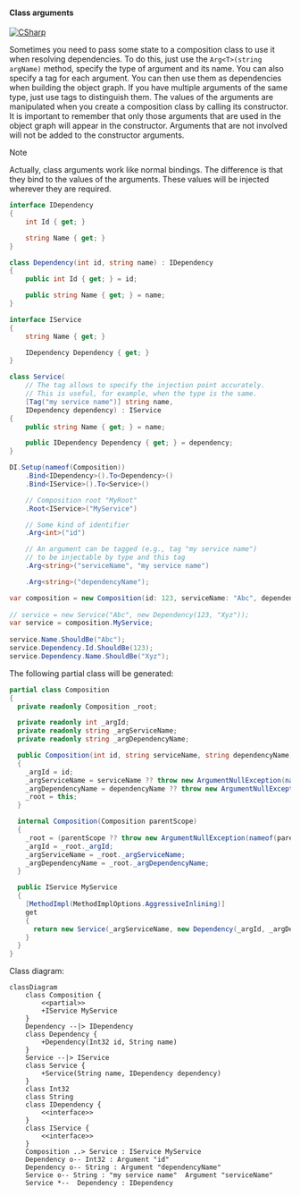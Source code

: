 #### Class arguments

[![CSharp](https://img.shields.io/badge/C%23-code-blue.svg)](../tests/Pure.DI.UsageTests/Basics/ClassArgumentsScenario.cs)

Sometimes you need to pass some state to a composition class to use it when resolving dependencies. To do this, just use the `Arg<T>(string argName)` method, specify the type of argument and its name. You can also specify a tag for each argument. You can then use them as dependencies when building the object graph. If you have multiple arguments of the same type, just use tags to distinguish them. The values of the arguments are manipulated when you create a composition class by calling its constructor. It is important to remember that only those arguments that are used in the object graph will appear in the constructor. Arguments that are not involved will not be added to the constructor arguments.
> [!NOTE]
> Actually, class arguments work like normal bindings. The difference is that they bind to the values of the arguments. These values will be injected wherever they are required.



```c#
interface IDependency
{
    int Id { get; }

    string Name { get; }
}

class Dependency(int id, string name) : IDependency
{
    public int Id { get; } = id;

    public string Name { get; } = name;
}

interface IService
{
    string Name { get; }

    IDependency Dependency { get; }
}

class Service(
    // The tag allows to specify the injection point accurately.
    // This is useful, for example, when the type is the same.
    [Tag("my service name")] string name,
    IDependency dependency) : IService
{
    public string Name { get; } = name;

    public IDependency Dependency { get; } = dependency;
}

DI.Setup(nameof(Composition))
    .Bind<IDependency>().To<Dependency>()
    .Bind<IService>().To<Service>()

    // Composition root "MyRoot"
    .Root<IService>("MyService")

    // Some kind of identifier
    .Arg<int>("id")

    // An argument can be tagged (e.g., tag "my service name")
    // to be injectable by type and this tag
    .Arg<string>("serviceName", "my service name")

    .Arg<string>("dependencyName");

var composition = new Composition(id: 123, serviceName: "Abc", dependencyName: "Xyz");
        
// service = new Service("Abc", new Dependency(123, "Xyz"));
var service = composition.MyService;
        
service.Name.ShouldBe("Abc");
service.Dependency.Id.ShouldBe(123);
service.Dependency.Name.ShouldBe("Xyz");
```

The following partial class will be generated:

```c#
partial class Composition
{
  private readonly Composition _root;

  private readonly int _argId;
  private readonly string _argServiceName;
  private readonly string _argDependencyName;

  public Composition(int id, string serviceName, string dependencyName)
  {
    _argId = id;
    _argServiceName = serviceName ?? throw new ArgumentNullException(nameof(serviceName));
    _argDependencyName = dependencyName ?? throw new ArgumentNullException(nameof(dependencyName));
    _root = this;
  }

  internal Composition(Composition parentScope)
  {
    _root = (parentScope ?? throw new ArgumentNullException(nameof(parentScope)))._root;
    _argId = _root._argId;
    _argServiceName = _root._argServiceName;
    _argDependencyName = _root._argDependencyName;
  }

  public IService MyService
  {
    [MethodImpl(MethodImplOptions.AggressiveInlining)]
    get
    {
      return new Service(_argServiceName, new Dependency(_argId, _argDependencyName));
    }
  }
}
```

Class diagram:

```mermaid
classDiagram
	class Composition {
		<<partial>>
		+IService MyService
	}
	Dependency --|> IDependency
	class Dependency {
		+Dependency(Int32 id, String name)
	}
	Service --|> IService
	class Service {
		+Service(String name, IDependency dependency)
	}
	class Int32
	class String
	class IDependency {
		<<interface>>
	}
	class IService {
		<<interface>>
	}
	Composition ..> Service : IService MyService
	Dependency o-- Int32 : Argument "id"
	Dependency o-- String : Argument "dependencyName"
	Service o-- String : "my service name"  Argument "serviceName"
	Service *--  Dependency : IDependency
```

